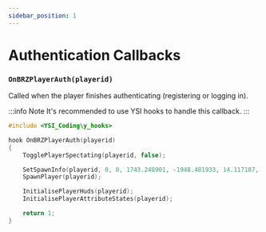 ```yaml
---
sidebar_position: 1
---
```


# Authentication Callbacks

### `OnBRZPlayerAuth(playerid)`

Called when the player finishes authenticating (registering or logging in).

:::info Note
It's recommended to use YSI hooks to handle this callback.
:::

```cpp
#include <YSI_Coding\y_hooks>

hook OnBRZPlayerAuth(playerid)
{
	TogglePlayerSpectating(playerid, false);

	SetSpawnInfo(playerid, 0, 0, 1743.248901, -1948.481933, 14.117187, 178.015930, 26, 36, 28, 150, 0, 0);
	SpawnPlayer(playerid);

	InitialisePlayerHuds(playerid);
	InitialisePlayerAttributeStates(playerid);

	return 1;
}
```